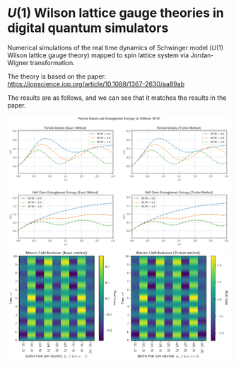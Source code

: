 # $U(1)$ Wilson lattice gauge theories in digital quantum simulators 

Numerical simulations of the real time dynamics of Schwinger model ($U(1)$ Wilson lattice gauge theory) mapped to spin lattice system via Jordan-Wigner transformation. 

The theory is based on the paper: https://iopscience.iop.org/article/10.1088/1367-2630/aa89ab

The results are as follows, and we can see that it matches the results in the paper.

![nu_and_s](nu_and_s.png)
![elec_field](elec_field.png)

